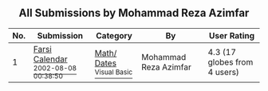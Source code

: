 ﻿<div align="center">

## All Submissions by Mohammad Reza Azimfar

</div>

No.  | Submission | Category | By   | User Rating
---- | ---------- | -------- | ---- | -----------
1 | [Farsi Calendar<br /><sup>2002-08-08 00:38:50</sup>](https://github.com/Planet-Source-Code/mohammad-reza-azimfar-farsi-calendar__1-37724) | [Math/ Dates<br /><sup>Visual Basic</sup>](../ByCategory/math-dates__1-37.md) | Mohammad Reza Azimfar | 4.3 (17 globes from 4 users)
